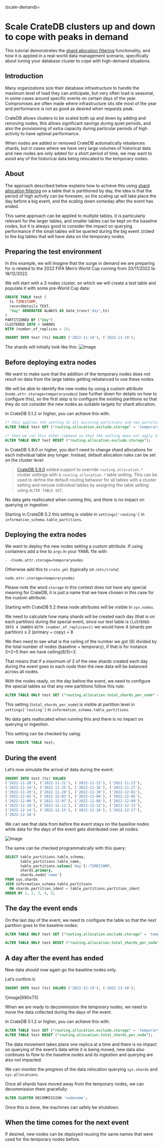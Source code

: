 (scale-demand)=

# Scale CrateDB clusters up and down to cope with peaks in demand

This tutorial demonstrates the [shard allocation filtering] functionality,
and how it is applied in a real-world data management scenario, specifically
about tuning your database cluster to cope with high-demand situations.


## Introduction

Many organizations size their database infrastructure to handle the maximum level of load they can anticipate, but very often load is seasonal, in some cases around specific events on certain days of the year. Compromises are often made where infrastructure sits idle most of the year and performance is not as good as desired when requests peak.

CrateDB allows clusters to be scaled both up and down by adding and removing nodes, this allows significant savings during quiet periods, and also the provisioning of extra capacity during particular periods of high activity to have optimal performance.

When nodes are added or removed CrateDB automatically rebalances shards, but in cases where we have very large volumes of historical data and new nodes are only added for a short period of time, we may want to avoid any of the historical data being relocated to the temporary nodes.

## About
The approach described below explains how to achieve this using [shard allocation filtering](https://crate.io/docs/crate/reference/en/5.1/general/ddl/shard-allocation.html) on a table that is partitioned by day, the idea is that the period of high activity can be foreseen, so the scaling up will take place the day before a big event, and the scaling down someday after the event has ended.

This same approach can be applied to multiple tables. It is particularly relevant for the larger tables, and smaller tables can be kept on the baseline nodes, but it is always good to consider the impact on querying performance if the small tables will be queried during the big event `JOIN`ed to the big tables that will have data on the temporary nodes.

## Preparing the test environment

In this example, we will imagine that the surge in demand we are preparing for is related to the 2022 FIFA Men’s World Cup running from 20/11/2022 to 18/12/2022.

We will start with a 3 nodes cluster, on which we will create a test table and populate it with some pre-World Cup data:

```sql
CREATE TABLE test (
  ts TIMESTAMP,
  recorddetails TEXT,
  "day" GENERATED ALWAYS AS date_trunc('day',ts)
)
PARTITIONED BY ("day")
CLUSTERED INTO 4 SHARDS
WITH (number_of_replicas = 1);

INSERT INTO test (ts) VALUES ('2022-11-18'), ('2022-11-19');
```

The shards will initially look like this:
![Image](https://github.com/user-attachments/assets/045f66fc-4134-4363-a37a-711a449c43d5)

## Before deploying extra nodes

We want to make sure that the addition of the temporary nodes does not result on data from the large tables getting rebalanced to use these nodes.

We will be able to identify the new nodes by using a custom attribute (`node.attr.storage=temporarynodes`) (see further down for details on how to configure this), so the first step is to configure the existing partitions so that they do not consider the new nodes as suitable targets for shard allocation.

In CrateDB 5.1.2 or higher, you can achieve this with:
```sql
/* this applies the setting to all existing partitions and new partitions */
ALTER TABLE test SET ("routing.allocation.exclude.storage" = 'temporarynodes');

/* then we run this other command so that the setting does not apply to new partitions */
ALTER TABLE ONLY test RESET ("routing.allocation.exclude.storage");
```
In CrateDB 5.9.0 or higher, you don't need to change shard allocations for each
individual table any longer. Instead, default allocation rules can be set on
the cluster level:
> [CrateDB 5.9.0] added support to override `routing.allocation.*` cluster
> settings with a `routing.allocation.*` table setting. This can be used to
> define the default routing behavior for all tables with a cluster setting
> and reroute individual tables by assigning the table setting using `ALTER
> TABLE SET`.

No data gets reallocated when running this, and there is no impact on querying or ingestion.

Starting in CrateDB 5.2 this setting is visible in `settings['routing']` in `information_schema.table_partitions`.

## Deploying the extra nodes

We want to deploy the new nodes setting a custom attribute.
If using containers add a line to `args` in your YAML file with:

```
- -Cnode.attr.storage=temporarynodes
```

Otherwise add this to `crate.yml` (typically on `/etc/crate`)

```
node.attr.storage=temporarynodes
```

Please note the word `storage` in this context does not have any special meaning for CrateDB, it is just a name that we have chosen in this case for the custom attribute.

Starting with CrateDB 5.2 these node attributes will be visible in `sys.nodes`.

We need to calculate how many shards will be created each day (that is on each partition) during the special event, since our test table is `CLUSTERED INTO 4 SHARDS` `WITH (number_of_replicas=1)` we would have 4 (shards per partition) x 2 (primary + copy) = 8

We then need to see what is the ceiling of the number we got (8) divided by the total number of nodes (baseline + temporary), if that is for instance 3+2=5 then we have ceiling(8/5)=2.

That means that if a maximum of 2 of the new shards created each day during the event goes to each node then the new data will be balanced across all nodes.

With the nodes ready, on the day before the event, we need to configure the special tables so that any new partitions follow this rule:

```sql
ALTER TABLE ONLY test SET ("routing.allocation.total_shards_per_node" = 2);
```

This setting (`total_shards_per_node`) is visible at partition level in `settings['routing']` in `information_schema.table_partitions`.

No data gets reallocated when running this and there is no impact on querying or ingestion.

This setting can be checked by using:

```sql
SHOW CREATE TABLE test;
```

## During the event

Let’s now simulate the arrival of data during the event:

```sql
INSERT INTO test (ts) VALUES 
('2022-11-20'), ('2022-11-21'), ('2022-11-22'), ('2022-11-23'),
('2022-11-24'), ('2022-11-25'), ('2022-11-26'), ('2022-11-27'),
('2022-11-28'), ('2022-11-29'), ('2022-11-30'), ('2022-12-01'),
('2022-12-02'), ('2022-12-03'), ('2022-12-04'), ('2022-12-05'),
('2022-12-06'), ('2022-12-07'), ('2022-12-08'), ('2022-12-09'),
('2022-12-10'), ('2022-12-11'), ('2022-12-12'), ('2022-12-13'),
('2022-12-14'), ('2022-12-15'), ('2022-12-16'), ('2022-12-17'),
('2022-12-18')
```

We can see that data from before the event stays on the baseline nodes while data for the days of the event gets distributed over all nodes:

![Image](https://github.com/user-attachments/assets/b0f294a4-ff2b-4b84-8a34-aa782cb5a300)

The same can be checked programmatically with this query:

```sql
SELECT table_partitions.table_schema,
       table_partitions.table_name,
       table_partitions.values['day']::TIMESTAMP,
       shards.primary,
       shards.node['name']
FROM sys.shards
JOIN information_schema.table_partitions
  ON shards.partition_ident = table_partitions.partition_ident
ORDER BY 1, 2, 3, 4, 5;
```

## The day the event ends

On the last day of the event, we need to configure the table so that the next partition goes to the baseline nodes:

```sql
ALTER TABLE ONLY test SET ("routing.allocation.exclude.storage" = 'temporarynodes');

ALTER TABLE ONLY test RESET ("routing.allocation.total_shards_per_node");
```

## A day after the event has ended

New data should now again go the baseline nodes only.

Let’s confirm it:

```sql
INSERT INTO test (ts) VALUES ('2022-12-19'), ('2022-12-20');
```

![image|690x73]

When we are ready to decommission the temporary nodes, we need to move the data collected during the days of the event.

In CrateDB 5.1.2 or higher, you can achieve this with:
```sql
ALTER TABLE test SET ("routing.allocation.exclude.storage" = 'temporarynodes');
ALTER TABLE test RESET ("routing.allocation.total_shards_per_node");
```

The data movement takes place one replica at a time and there is no impact on querying of the event’s data while it is being moved, new data also continues to flow to the baseline nodes and its ingestion and querying are also not impacted.

We can monitor the progress of the data relocation querying `sys.shards` and `sys.allocations`.

Once all shards have moved away from the temporary nodes, we can decommission them gracefully:

```sql
ALTER CLUSTER DECOMMISSION 'nodename';
```

Once this is done, the machines can safely be shutdown.

## When the time comes for the next event

If desired, new nodes can be deployed reusing the same names that were used for the temporary nodes before.


[CrateDB 5.9.0]: https://cratedb.com/docs/crate/reference/en/latest/appendices/release-notes/5.9.0.html
[shard allocation filtering]: inv:crate-reference#ddl_shard_allocation
